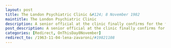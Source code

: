 ```yaml
---
layout: post
title: The London Psychiatric Clinic &#124; 8 November 1982
maintitle: The London Psychiatric Clinic
description: A senior official at the clinic finally confirms for the first time that Lena had anorexia nervosa.
post_description: A senior official at the clinic finally confirms for the first time that Lena had anorexia nervosa.
categories: [Redirect, OnThisDay8November]
redirect_to: /1963-11-04-lena-zavaroni/#19821108
---
```


